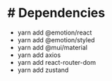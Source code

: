 # # Dependencies

- yarn add @emotion/react
- yarn add @emotion/styled
- yarn add @mui/material
- yarn add axios
- yarn add react-router-dom
- yarn add zustand
